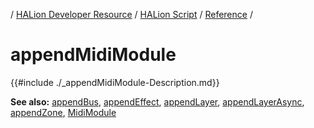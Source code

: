 / [HALion Developer Resource](../../HALion-Developer-Resource.md) / [HALion Script](./HALion-Script.md) / [Reference](./Reference.md) /

# appendMidiModule

{{#include ./_appendMidiModule-Description.md}}

**See also:** [appendBus](./appendBus.md), [appendEffect](./appendEffect.md), [appendLayer](./appendLayer.md), [appendLayerAsync](./appendLayerAsync.md), [appendZone](./appendZone.md), [MidiModule](./MidiModule.md)